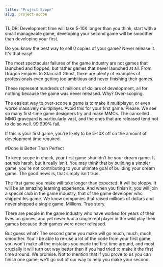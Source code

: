 ```yaml
---
title: "Project Scope"
slug: project-scope
---     
```


TL;DR: Development time will take 5-10X longer than you think, start with a small manageable game, developing your second game will be smoother than developing your first.

Do you know the best way to sell 0 copies of your game? Never release it. It's that easy!

The most spectacular failures of the game industry are not games that launched and flopped, but rather games that never launched at all. From Dragon Empires to Starcraft Ghost, there are plenty of examples of professionals even getting too ambitious and never finishing their games.

These represent hundreds of millions of dollars of development, all for nothing because the game was never released. Why? Over-scoping.

The easiest way to over-scope a game is to make it multiplayer, or even worse massively multiplayer. Avoid this for your first game. Please. We see so many first-time game designers try and make MMOs. The cancelled MMO graveyard is particularly vast, and the ones that are released tend not to do so well. 99.999% fail.

If this is your first game, you're likely to be 5-10X off on the amount of development time required.

#Done is Better Than Perfect

To keep scope in check, your first game shouldn't be your dream game. It sounds harsh, but it really isn't. You may think that by building a simpler game, you're not contributing to your ultimate goal of building your dream game. The good news is, that simply isn't true.

The first game you make will take longer than expected. It will be sloppy. It will be an amazing learning experience. And when you finish it, you will join a special club in the game industry, that of the game developer who shipped his game. We know companies that raised millions of dollars and never shipped a single game. Millions. True story.

There are people in the game industry who have worked for years of their lives on games, and yet never had a single real player in the wild play their games because their games were never released.

But guess what? The second game you make will go much, much, much, smoother. You'll be able to re-use a lot of the code from your first game, you won't make all the mistakes you made the first time around, and most crucially it will turn out way better than if you had tried to make it the first time around. We promise. Not to mention that if you prove to us you can finish one game, we'll go out of our way to help you make your second.
